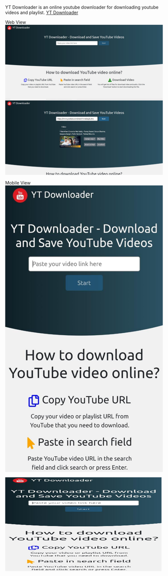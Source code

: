 YT Downloader is an online youtube downloader for downloading youtube videos and playlist. [YT Downloader](https://quizzical-bhabha-41dca2.netlify.app/)

Web View
![alt text](https://raw.githubusercontent.com/hemantnigam/yt_downloader_frontend/master/screenshots/web_nosearch.jpg?raw=true=100x20 "Web Search Screenshot")
![alt text](https://raw.githubusercontent.com/hemantnigam/yt_downloader_frontend/master/screenshots/web_search.jpg?raw=true "Web Search Screenshot")

Mobile View
![alt text](https://raw.githubusercontent.com/hemantnigam/yt_downloader_frontend/master/screenshots/mobile_view.jpeg?raw=true "Mobile Search Screenshot")

<div>
<img src="https://raw.githubusercontent.com/hemantnigam/yt_downloader_frontend/master/screenshots/mobile_view.jpeg?raw=true" width="500" height="300"/>
</div>
